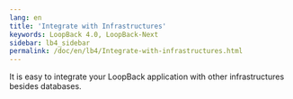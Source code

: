 ```yaml
---
lang: en
title: 'Integrate with Infrastructures'
keywords: LoopBack 4.0, LoopBack-Next
sidebar: lb4_sidebar
permalink: /doc/en/lb4/Integrate-with-infrastructures.html
---
```


It is easy to integrate your LoopBack application with other infrastructures
besides databases.
